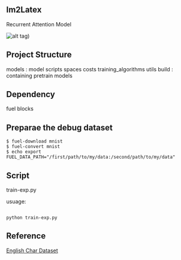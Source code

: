 Im2Latex
--
Recurrent Attention Model

![alt tag](https://raw.githubusercontent.com/eugenepy/tensor-work/sandbox/exp/mnist-20160906-003950/sequence.gif))

Project Structure
--
models : model scripts
spaces
costs
training\_algorithms
utils
build : containing pretrain models

Dependency
--
fuel
blocks

Preparae the debug dataset
--
```shell
$ fuel-download mnist
$ fuel-convert mnist
$ echo export FUEL_DATA_PATH="/first/path/to/my/data:/second/path/to/my/data"
```


Script
--
train-exp.py

usuage:
```shell
	
python train-exp.py
```


Reference
---
[English Char Dataset](http://www.ee.surrey.ac.uk/CVSSP/demos/chars74k/)
